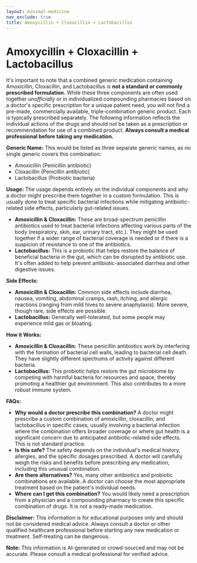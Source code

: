 ```yaml
---
layout: minimal-medicine
nav_exclude: true
title: Amoxycillin + Cloxacillin + Lactobacillus
---
```


# Amoxycillin + Cloxacillin + Lactobacillus

It's important to note that a combined generic medication containing Amoxicillin, Cloxacillin, and Lactobacillus is **not a standard or commonly prescribed formulation.**  While these three components are often used together *unofficially* or in individualized compounding pharmacies based on a doctor's specific prescription for a unique patient need,  you will not find a pre-made, commercially available, triple-combination generic product.  Each is typically prescribed separately.  The following information reflects the individual actions of the drugs and should *not* be taken as a prescription or recommendation for use of a combined product.  **Always consult a medical professional before taking any medication.**


**Generic Name:**  This would be listed as three separate generic names, as no single generic covers this combination:

* Amoxicillin (Penicillin antibiotic)
* Cloxacillin (Penicillin antibiotic)
* Lactobacillus (Probiotic bacteria)


**Usage:**  The usage depends entirely on the individual components and why a doctor might prescribe them together in a custom formulation.  This is usually done to treat specific bacterial infections while mitigating antibiotic-related side effects, particularly gut-related issues.

* **Amoxicillin & Cloxacillin:**  These are broad-spectrum penicillin antibiotics used to treat bacterial infections affecting various parts of the body (respiratory, skin, ear, urinary tract, etc.).  They might be used together if a wider range of bacterial coverage is needed or if there is a suspicion of resistance to one of the antibiotics.
* **Lactobacillus:** This is a probiotic that helps restore the balance of beneficial bacteria in the gut, which can be disrupted by antibiotic use.  It's often added to help prevent antibiotic-associated diarrhea and other digestive issues.


**Side Effects:**

* **Amoxicillin & Cloxacillin:**  Common side effects include diarrhea, nausea, vomiting, abdominal cramps, rash, itching, and allergic reactions (ranging from mild hives to severe anaphylaxis).  More severe, though rare, side effects are possible.
* **Lactobacillus:**  Generally well-tolerated, but some people may experience mild gas or bloating.


**How it Works:**

* **Amoxicillin & Cloxacillin:**  These penicillin antibiotics work by interfering with the formation of bacterial cell walls, leading to bacterial cell death.  They have slightly different spectrums of activity against different bacteria.
* **Lactobacillus:**  This probiotic helps restore the gut microbiome by competing with harmful bacteria for resources and space, thereby promoting a healthier gut environment.  This also contributes to a more robust immune system.


**FAQs:**

* **Why would a doctor prescribe this combination?**  A doctor might prescribe a custom combination of amoxicillin, cloxacillin, and lactobacillus in specific cases, usually involving a bacterial infection where the combination offers broader coverage or where gut health is a significant concern due to anticipated antibiotic-related side effects.  This is not standard practice.
* **Is this safe?** The safety depends on the individual's medical history, allergies, and the specific dosages prescribed.  A doctor will carefully weigh the risks and benefits before prescribing any medication, including this unusual combination.
* **Are there alternatives?** Yes, many other antibiotics and probiotic combinations are available.  A doctor can choose the most appropriate treatment based on the patient's individual needs.
* **Where can I get this combination?**  You would likely need a prescription from a physician and a compounding pharmacy to create this specific combination of drugs.  It is not a ready-made medication.

**Disclaimer:** This information is for educational purposes only and should not be considered medical advice.  Always consult a doctor or other qualified healthcare professional before starting any new medication or treatment.  Self-treating can be dangerous.


**Note:** This information is AI-generated or crowd-sourced and may not be accurate. Please consult a medical professional for verified advice.